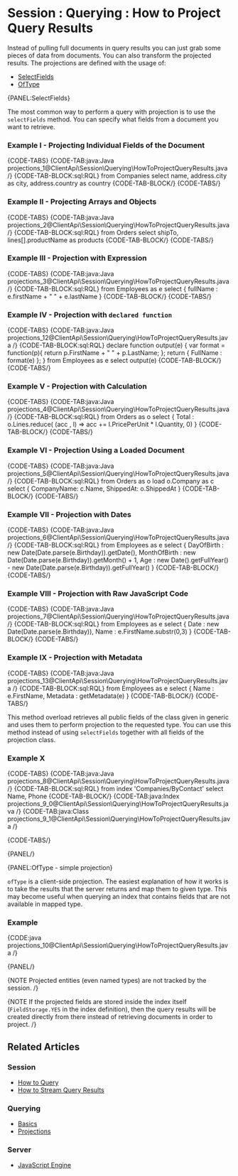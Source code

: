 # Session : Querying : How to Project Query Results

Instead of pulling full documents in query results you can just grab some pieces of data from documents. You can also transform the projected
results. The projections are defined with the usage of:

- [SelectFields](../../../client-api/session/querying/how-to-project-query-results#selectfields)
- [OfType](../../../client-api/session/querying/how-to-project-query-results#oftype---simple-projection)

{PANEL:SelectFields}

The most common way to perform a query with projection is to use the `selectFields` method. You can specify what fields from a document you want to retrieve.

### Example I - Projecting Individual Fields of the Document

{CODE-TABS}
{CODE-TAB:java:Java projections_1@ClientApi\Session\Querying\HowToProjectQueryResults.java /}
{CODE-TAB-BLOCK:sql:RQL}
from Companies
select name, address.city as city, address.country as country
{CODE-TAB-BLOCK/}
{CODE-TABS/}

### Example II - Projecting Arrays and Objects

{CODE-TABS}
{CODE-TAB:java:Java projections_2@ClientApi\Session\Querying\HowToProjectQueryResults.java /}
{CODE-TAB-BLOCK:sql:RQL}
from Orders
select shipTo, lines[].productName as products
{CODE-TAB-BLOCK/}
{CODE-TABS/}

### Example III - Projection with Expression

{CODE-TABS}
{CODE-TAB:java:Java projections_3@ClientApi\Session\Querying\HowToProjectQueryResults.java /}
{CODE-TAB-BLOCK:sql:RQL}
from Employees as e
select {
    fullName : e.firstName + " " + e.lastName
}
{CODE-TAB-BLOCK/}
{CODE-TABS/}

### Example IV - Projection with `declared function`

{CODE-TABS}
{CODE-TAB:java:Java projections_12@ClientApi\Session\Querying\HowToProjectQueryResults.java /}
{CODE-TAB-BLOCK:sql:RQL}
declare function output(e) {
	var format = function(p){ return p.FirstName + " " + p.LastName; };
	return { FullName : format(e) };
}
from Employees as e select output(e)
{CODE-TAB-BLOCK/}
{CODE-TABS/}

### Example V - Projection with Calculation

{CODE-TABS}
{CODE-TAB:java:Java projections_4@ClientApi\Session\Querying\HowToProjectQueryResults.java /}
{CODE-TAB-BLOCK:sql:RQL}
from Orders as o
select {
    Total : o.Lines.reduce(
        (acc , l) => acc += l.PricePerUnit * l.Quantity, 0)
}
{CODE-TAB-BLOCK/}
{CODE-TABS/}

### Example VI - Projection Using a Loaded Document

{CODE-TABS}
{CODE-TAB:java:Java projections_5@ClientApi\Session\Querying\HowToProjectQueryResults.java /}
{CODE-TAB-BLOCK:sql:RQL}
from Orders as o
load o.Company as c
select {
	CompanyName: c.Name,
	ShippedAt: o.ShippedAt
}
{CODE-TAB-BLOCK/}
{CODE-TABS/}

### Example VII - Projection with Dates

{CODE-TABS}
{CODE-TAB:java:Java projections_6@ClientApi\Session\Querying\HowToProjectQueryResults.java /}
{CODE-TAB-BLOCK:sql:RQL}
from Employees as e 
select { 
    DayOfBirth : new Date(Date.parse(e.Birthday)).getDate(), 
    MonthOfBirth : new Date(Date.parse(e.Birthday)).getMonth() + 1,
    Age : new Date().getFullYear() - new Date(Date.parse(e.Birthday)).getFullYear() 
}
{CODE-TAB-BLOCK/}
{CODE-TABS/}

### Example VIII - Projection with Raw JavaScript Code

{CODE-TABS}
{CODE-TAB:java:Java projections_7@ClientApi\Session\Querying\HowToProjectQueryResults.java /}
{CODE-TAB-BLOCK:sql:RQL}
from Employees as e 
select {
    Date : new Date(Date.parse(e.Birthday)), 
    Name : e.FirstName.substr(0,3)
}
{CODE-TAB-BLOCK/}
{CODE-TABS/}

### Example IX - Projection with Metadata

{CODE-TABS}
{CODE-TAB:java:Java projections_13@ClientApi\Session\Querying\HowToProjectQueryResults.java /}
{CODE-TAB-BLOCK:sql:RQL}
from Employees as e 
select {
     Name : e.FirstName, 
     Metadata : getMetadata(e)
}
{CODE-TAB-BLOCK/}
{CODE-TABS/}

This method overload retrieves all public fields of the class given in generic and uses them to perform projection to the requested type.
You can use this method instead of using `selectFields` together with all fields of the projection class.

### Example X

{CODE-TABS}
{CODE-TAB:java:Java projections_8@ClientApi\Session\Querying\HowToProjectQueryResults.java /}
{CODE-TAB-BLOCK:sql:RQL}
from index 'Companies/ByContact' 
select Name, Phone
{CODE-TAB-BLOCK/}
{CODE-TAB:java:Index projections_9_0@ClientApi\Session\Querying\HowToProjectQueryResults.java /}
{CODE-TAB:java:Class projections_9_1@ClientApi\Session\Querying\HowToProjectQueryResults.java /}

{CODE-TABS/}

{PANEL/}

{PANEL:OfType - simple projection}

`ofType` is a client-side projection. The easiest explanation of how it works is to take the results that the server returns and map them to given type. This may become useful when querying an index that contains fields that are not available in mapped type.

### Example

{CODE:java projections_10@ClientApi\Session\Querying\HowToProjectQueryResults.java /}

{PANEL/}

{NOTE Projected entities (even named types) are not tracked by the session. /}

{NOTE If the projected fields are stored inside the index itself (`FieldStorage.YES` in the index definition), then the query results will be created directly from there instead of retrieving documents in order to project. /}

## Related Articles

### Session

- [How to Query](../../../client-api/session/querying/how-to-query)
- [How to Stream Query Results](../../../client-api/session/querying/how-to-stream-query-results)

### Querying

- [Basics](../../../indexes/querying/basics)
- [Projections](../../../indexes/querying/projections)

### Server

- [JavaScript Engine](../../../server/kb/javascript-engine)  
